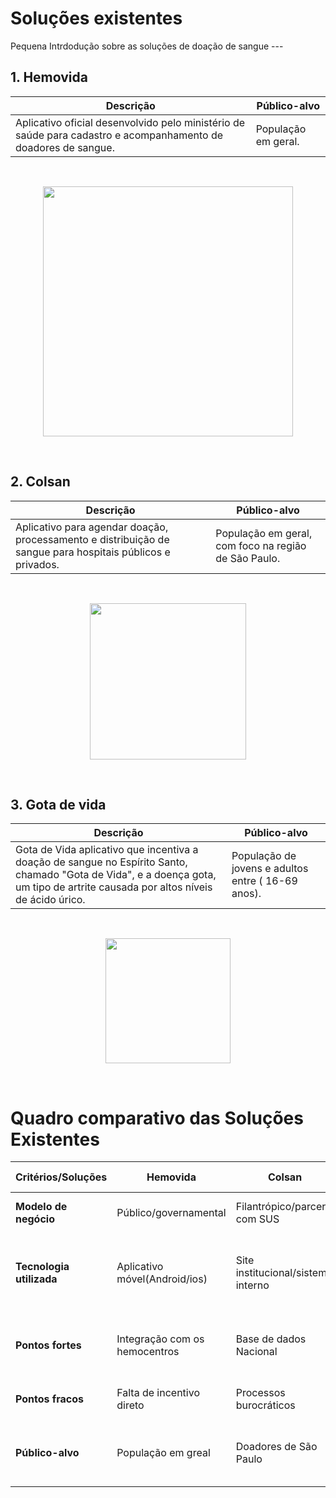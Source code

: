 # Soluções existentes 

Pequena Intrdodução sobre as soluções de doação de sangue --- 

##  1. Hemovida
|**Descrição**| **Público-alvo**|
|-------------|-----------------|
| Aplicativo oficial desenvolvido pelo ministério de saúde para cadastro e acompanhamento de doadores de sangue.| População em geral.|


<br>
<p align="center"> <img src="https://hemovida.com.br/assets/images/logo.jpg" alt="" width="400" /></p>
<br>

## 2. Colsan
|**Descrição**| **Público-alvo**|
|-------------|-----------------|
| Aplicativo para agendar doação, processamento e distribuição de sangue para hospitais públicos e privados.| População em geral, com foco na região de São Paulo.|
<br>
<p align="center"> <img src="https://play-lh.googleusercontent.com/l9_gYToVoTOqiVf6mVt8igktu_K9TxhhgUc-iYRY5J95Tr2RFTkoK__GyO24PSajKg" alt="" width="250" /></p>
<br>

## 3. Gota de vida
|**Descrição**| **Público-alvo**|
|-------------|-----------------|
| Gota de Vida	aplicativo que incentiva a doação de sangue no Espírito Santo, chamado "Gota de Vida", e a doença gota, um tipo de artrite causada por altos níveis de ácido úrico.| População de jovens e adultos entre ( 16-69 anos).|
<br>
<p align="center"> <img src="https://images.sftcdn.net/images/t_app-icon-m/p/a19dc45f-936f-4dd1-9a73-c1fe1eb692df/4054609115/gota-de-vida-logo" alt="" width="200" /></p>
<br>

# Quadro comparativo das Soluções Existentes

|**Critérios/Soluções**| Hemovida|Colsan|Gota de Vida| Nossa Solução|
|----------------------|---------|------|------------|--------------|
|**Modelo de negócio**|Público/governamental|Filantrópico/parceria com SUS|Público(ligado ao governo do Espirito santo)|Gratuito com foco social|
|**Tecnologia utilizada**|Aplicativo móvel(Android/ios)|Site institucional/sistema interno|Aplicativo(Android/IOS)|Aplicativo móvel com informações sobre doação de sangue|
|**Pontos fortes**|Integração com os hemocentros|Base de dados Nacional|Conscientiza e incentiva a doação de sangue a com notificações e campanhas|Facilidade, motivação, centralização|
|**Pontos fracos**|Falta de incentivo direto|Processos burocráticos|Pode enfrentar resistência de novos usuários|Precisa de base ativa de usuários|
|**Público-alvo**|População em greal|Doadores de São Paulo|Comunidade local|Jovens e adultos engajados com causas sociais|
